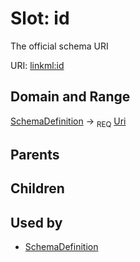 
# Slot: id


The official schema URI

URI: [linkml:id](https://w3id.org/linkml/id)


## Domain and Range

[SchemaDefinition](SchemaDefinition.md) ->  <sub>REQ</sub> [Uri](types/Uri.md)

## Parents


## Children


## Used by

 * [SchemaDefinition](SchemaDefinition.md)
